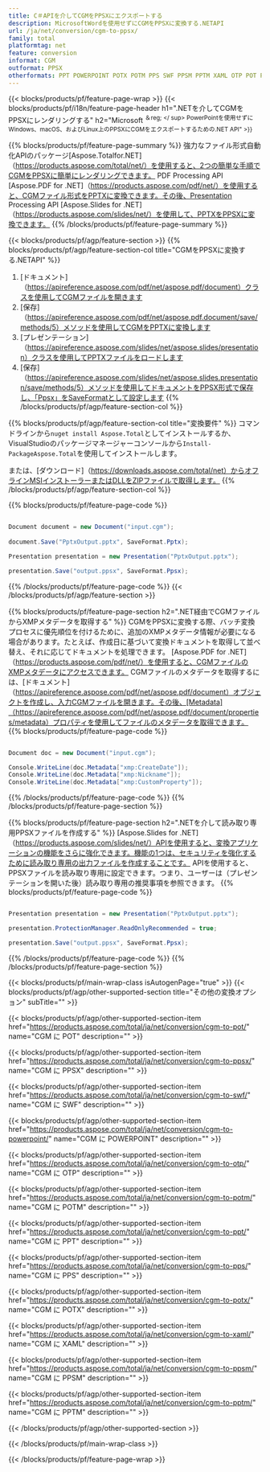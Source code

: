 ```yaml
---
title: C＃APIを介してCGMをPPSXにエクスポートする
description: MicrosoftWordを使用せずにCGMをPPSXに変換する.NETAPI
url: /ja/net/conversion/cgm-to-ppsx/
family: total
platformtag: net
feature: conversion
informat: CGM
outformat: PPSX
otherformats: PPT POWERPOINT POTX POTM PPS SWF PPSM PPTM XAML OTP POT PPSX
---
```

{{< blocks/products/pf/feature-page-wrap >}}
{{< blocks/products/pf/i18n/feature-page-header h1=".NETを介してCGMをPPSXにレンダリングする" h2="Microsoft <sup>＆reg; </ sup> PowerPointを使用せずにWindows、macOS、およびLinux上のPPSXにCGMをエクスポートするための.NET API" >}}

{{% blocks/products/pf/feature-page-summary %}}
強力なファイル形式自動化APIのパッケージ[Aspose.Totalfor.NET]（https://products.aspose.com/total/net/）を使用すると、2つの簡単な手順でCGMをPPSXに簡単にレンダリングできます。 PDF Processing API [Aspose.PDF for .NET]（https://products.aspose.com/pdf/net/）を使用すると、CGMファイル形式をPPTXに変換できます。その後、Presentation Processing API [Aspose.Slides for .NET]（https://products.aspose.com/slides/net/）を使用して、PPTXをPPSXに変換できます。
{{% /blocks/products/pf/feature-page-summary  %}}

{{< blocks/products/pf/agp/feature-section >}}
{{% blocks/products/pf/agp/feature-section-col title="CGMをPPSXに変換する.NETAPI" %}}
1. [ドキュメント]（https://apireference.aspose.com/pdf/net/aspose.pdf/document）クラスを使用してCGMファイルを開きます
2. [保存]（https://apireference.aspose.com/pdf/net/aspose.pdf.document/save/methods/5）メソッドを使用してCGMをPPTXに変換します
3. [プレゼンテーション]（https://apireference.aspose.com/slides/net/aspose.slides/presentation）クラスを使用してPPTXファイルをロードします
4. [保存]（https://apireference.aspose.com/slides/net/aspose.slides.presentation/save/methods/5）メソッドを使用してドキュメントをPPSX形式で保存し、「Ppsx」をSaveFormatとして設定します
{{% /blocks/products/pf/agp/feature-section-col %}}

{{% blocks/products/pf/agp/feature-section-col title="変換要件" %}}
コマンドラインから```nuget install Aspose.Total```としてインストールするか、VisualStudioのパッケージマネージャーコンソールから```Install-PackageAspose.Total```を使用してインストールします。

または、[ダウンロード]（https://downloads.aspose.com/total/net）からオフラインMSIインストーラーまたはDLLをZIPファイルで取得します。
{{% /blocks/products/pf/agp/feature-section-col %}}

{{% blocks/products/pf/feature-page-code %}}

```cs

Document document = new Document("input.cgm");
 
document.Save("PptxOutput.pptx", SaveFormat.Pptx); 

Presentation presentation = new Presentation("PptxOutput.pptx");

presentation.Save("output.ppsx", SaveFormat.Ppsx);   
```
{{% /blocks/products/pf/feature-page-code %}}
{{< /blocks/products/pf/agp/feature-section >}}

{{% blocks/products/pf/feature-page-section  h2=".NET経由でCGMファイルからXMPメタデータを取得する" %}}
CGMをPPSXに変換する際、バッチ変換プロセスに優先順位を付けるために、追加のXMPメタデータ情報が必要になる場合があります。たとえば、作成日に基づいて変換ドキュメントを取得して並べ替え、それに応じてドキュメントを処理できます。 [Aspose.PDF for .NET]（https://products.aspose.com/pdf/net/）を使用すると、CGMファイルのXMPメタデータにアクセスできます。 CGMファイルのメタデータを取得するには、[ドキュメント]（https://apireference.aspose.com/pdf/net/aspose.pdf/document）オブジェクトを作成し、入力CGMファイルを開きます。その後、[Metadata]（https://apireference.aspose.com/pdf/net/aspose.pdf/document/properties/metadata）プロパティを使用してファイルのメタデータを取得できます。  
{{% blocks/products/pf/feature-page-code %}}

```cs

Document doc = new Document("input.cgm");

Console.WriteLine(doc.Metadata["xmp:CreateDate"]);
Console.WriteLine(doc.Metadata["xmp:Nickname"]);
Console.WriteLine(doc.Metadata["xmp:CustomProperty"]);
```
{{% /blocks/products/pf/feature-page-code  %}}
{{% /blocks/products/pf/feature-page-section %}}

{{% blocks/products/pf/feature-page-section  h2=".NETを介して読み取り専用PPSXファイルを作成する" %}}
[Aspose.Slides for .NET]（https://products.aspose.com/slides/net/）APIを使用すると、変換アプリケーションの機能をさらに強化できます。機能の1つは、セキュリティを強化するために読み取り専用の出力ファイルを作成することです。 APIを使用すると、PPSXファイルを読み取り専用に設定できます。つまり、ユーザーは（プレゼンテーションを開いた後）読み取り専用の推奨事項を参照できます。 
{{% blocks/products/pf/feature-page-code %}}

```cs

Presentation presentation = new Presentation("PptxOutput.pptx");

presentation.ProtectionManager.ReadOnlyRecommended = true;

presentation.Save("output.ppsx", SaveFormat.Ppsx);     
```
{{% /blocks/products/pf/feature-page-code  %}}
{{% /blocks/products/pf/feature-page-section %}}

{{< blocks/products/pf/main-wrap-class isAutogenPage="true" >}}
{{< blocks/products/pf/agp/other-supported-section title="その他の変換オプション" subTitle="" >}}

{{< blocks/products/pf/agp/other-supported-section-item href="https://products.aspose.com/total/ja/net/conversion/cgm-to-pot/" name="CGM に POT" description="" >}}

{{< blocks/products/pf/agp/other-supported-section-item href="https://products.aspose.com/total/ja/net/conversion/cgm-to-ppsx/" name="CGM に PPSX" description="" >}}

{{< blocks/products/pf/agp/other-supported-section-item href="https://products.aspose.com/total/ja/net/conversion/cgm-to-swf/" name="CGM に SWF" description="" >}}

{{< blocks/products/pf/agp/other-supported-section-item href="https://products.aspose.com/total/ja/net/conversion/cgm-to-powerpoint/" name="CGM に POWERPOINT" description="" >}}

{{< blocks/products/pf/agp/other-supported-section-item href="https://products.aspose.com/total/ja/net/conversion/cgm-to-otp/" name="CGM に OTP" description="" >}}

{{< blocks/products/pf/agp/other-supported-section-item href="https://products.aspose.com/total/ja/net/conversion/cgm-to-potm/" name="CGM に POTM" description="" >}}

{{< blocks/products/pf/agp/other-supported-section-item href="https://products.aspose.com/total/ja/net/conversion/cgm-to-ppt/" name="CGM に PPT" description="" >}}

{{< blocks/products/pf/agp/other-supported-section-item href="https://products.aspose.com/total/ja/net/conversion/cgm-to-pps/" name="CGM に PPS" description="" >}}

{{< blocks/products/pf/agp/other-supported-section-item href="https://products.aspose.com/total/ja/net/conversion/cgm-to-potx/" name="CGM に POTX" description="" >}}

{{< blocks/products/pf/agp/other-supported-section-item href="https://products.aspose.com/total/ja/net/conversion/cgm-to-xaml/" name="CGM に XAML" description="" >}}

{{< blocks/products/pf/agp/other-supported-section-item href="https://products.aspose.com/total/ja/net/conversion/cgm-to-ppsm/" name="CGM に PPSM" description="" >}}

{{< blocks/products/pf/agp/other-supported-section-item href="https://products.aspose.com/total/ja/net/conversion/cgm-to-pptm/" name="CGM に PPTM" description="" >}}



{{< /blocks/products/pf/agp/other-supported-section >}}

{{< /blocks/products/pf/main-wrap-class >}}

{{< /blocks/products/pf/feature-page-wrap >}}
